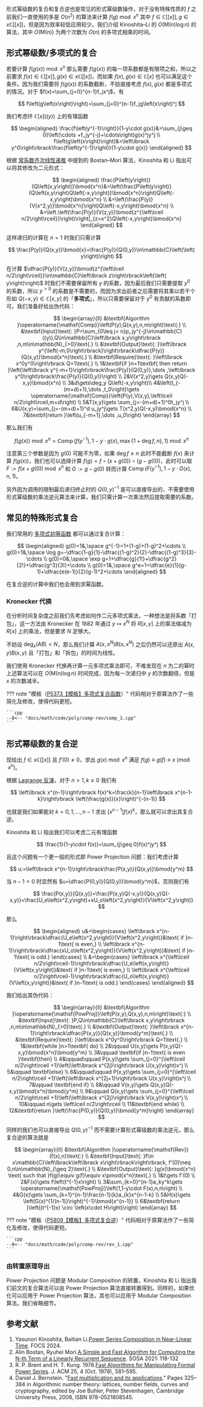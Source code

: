 形式幂级数的复合和复合逆也是常见的形式幂级数操作，对于没有特殊性质的 $f$ 之前我们一直使用的多是 $O\left(n^2\right)$ 的算法来计算 $f(g) \bmod{x^n}$ 其中 $f\in\mathbb{C}\left\lbrack\left\lbrack x\right\rbrack\right\rbrack,g\in x\mathbb{C}\left\lbrack\left\lbrack x\right\rbrack\right\rbrack$，但是因为效率较低应用较少。我们介绍 Kinoshita–Li 的 $O\left(\mathsf{M}\left(n\right)\log n\right)$ 的算法，其中 $O\left(\mathsf{M}\left(n\right)\right)$ 为两个次数为 $O\left( n\right)$ 的多项式相乘的时间。

## 形式幂级数/多项式的复合

若要计算 $f\left(g\left(x\right)\right)\bmod{x^n}$ 那么需要 $f\left(g\left(x\right)\right)$ 的每一项系数都是有限项之和，所以之前要求 $f(x)\in\mathbb{C}\left\lbrack\left\lbrack x\right\rbrack\right\rbrack,g(x)\in x\mathbb{C}\left\lbrack\left\lbrack x\right\rbrack\right\rbrack$，而如果 $f(x),g(x)\in\mathbb{C}\left\lbrack x\right\rbrack$ 也可以满足这个条件。因为我们需要将 $f\left(g\left(x\right)\right)$ 的系数截断，不妨直接考虑 $f(x),g(x)$ 都是多项式的情况。对于 $f(x)=\sum_{j=0}^{n-1}f_jx^j$，有

$$
f\left(g\left(x\right)\right)=\sum_{j=0}^{n-1}f_jg\left(x\right)^j
$$

我们考虑环 $\mathbb{C}\left\lbrack x\right\rbrack\left(\left( y\right)\right)$ 上的有理函数

$$
\begin{aligned}
\frac{f\left(y^{-1}\right)}{1-y\cdot g(x)}&=\sum_{j\geq 0}\left(\cdots +f_jy^{-j}+\cdots\right)g(x)^jy^j \\
f\left(g\left(x\right)\right)&=\left\lbrack y^0\right\rbrack\frac{f\left(y^{-1}\right)}{1-y\cdot g(x)}
\end{aligned}
$$

根据 [常系数齐次线性递推](./linear-recurrence.md) 中提到的 Bostan–Mori 算法，Kinoshita 和 Li 指出可以将其修改为二元形式：

$$
\begin{aligned}
\frac{P\left(y\right)}{Q\left(x,y\right)}\bmod{x^n}&=\left(\frac{P\left(y\right)}{Q\left(x,y\right)Q\left(-x,y\right)}\bmod{x^n}\right)Q\left(-x,y\right)\bmod{x^n} \\
&=\left(\frac{P(y)}{V(x^2,y)}\bmod{x^n}\right)Q\left(-x,y\right)\bmod{x^n} \\
&=\left.\left(\frac{P(y)}{V(z,y)}\bmod{z^{\left\lceil n/2\right\rceil}}\right)\right|_{z=x^2}Q\left(-x,y\right)\bmod{x^n}
\end{aligned}
$$

这样递归的计算在 $n=1$ 时我们只需计算

$$
\frac{P(y)}{Q(x,y)}\bmod{x}=\frac{P(y)}{Q(0,y)}\in\mathbb{C}\left(\left( y\right)\right)
$$

在计算 $\dfrac{P(y)}{V(z,y)}\bmod{z^{\left\lceil n/2\right\rceil}}\in\mathbb{C}\left\lbrack z\right\rbrack\left(\left( y\right)\right)$ 时我们不需要保留所有 $y$ 的系数，因为最后我们只需要提取 $y^0$ 的系数，所以 $y^{>0}$ 的系数是不需要的，而因为求出前者之后需要将其乘以若干个形如 $Q(-x,y)\in\mathbb{C}\left\lbrack x,y\right\rbrack$ 的「**多项式**」，所以只需要保留对于 $y^0$ 有贡献的系数即可。我们准备好给出伪代码：

$$
\begin{array}{ll}
&\textbf{Algorithm }\operatorname{\mathsf{Comp}}\left(P(y),Q(x,y),n,m\right)\text{:} \\
&\textbf{Input}\text{: }P=\sum_{0\leq j< n}p_jy^{-j}\in\mathbb{C}((y)),Q\in\mathbb{C}\left\lbrack x,y\right\rbrack ,n,m\in\mathbb{N}_{>0}\text{.} \\
&\textbf{Output}\text{: }\left\lbrack y^{\left(-m,0\right\rbrack}\right\rbrack\dfrac{P(y)}{Q(x,y)}\bmod{x^n}\text{.} \\
&\textbf{Require}\text{: }\left\lbrack x^0y^0\right\rbrack Q=1\text{.} \\
1&\textbf{if }n=1\textbf{ then return }\left(\left\lbrack y^{-m+1}\right\rbrack\frac{P(y)}{Q(0,y)},\dots ,\left\lbrack y^0\right\rbrack\frac{P(y)}{Q(0,y)}\right) \\
2&V(x^2,y)\gets Q(x,y)Q(-x,y)\bmod{x^n} \\
3&d\gets\deg_y Q\left(-x,y\right)\\
4&\left(t_{-(m+d)+1},\dots ,t_0\right)\gets \operatorname{\mathsf{Comp}}\left(P(y),V(x,y),\left\lceil n/2\right\rceil,m+d\right) \\
5&T(x,y)\gets \sum_{j=-(m+d)+1}^0t_jy^j \\
6&U(x,y)=\sum_{j=-(m+d)+1}^d u_jy^j\gets T(x^2,y)Q(-x,y)\bmod{x^n} \\
7&\textbf{return }\left(u_{-m+1},\dots ,u_0\right)
\end{array}
$$

那么我们有

$$
f\left(g\left(x\right)\right)\bmod{x^n}=\operatorname{\mathsf{Comp}}\left(f\left(y^{-1}\right),1-y\cdot g(x),\max\left\lbrace 1+\deg f,n\right\rbrace ,1\right)\bmod{x^n}
$$

注意第三个参数是因为 $g(0)$ 可能不为零，如果 $\deg f\geq n$ 此时不能截断 $f(x)$ 来计算 $f\left(g(x)\right)$，我们也可以选择计算 $f(g)=f\circ \left(x+g(0)\right)\circ \left(g-g(0)\right)$，此时可以取 $F:=f\left(x+g(0)\right)\bmod{x^n}$ 和 $G:=g-g(0)$ 转而计算 $\operatorname{\mathsf{Comp}}\left(F\left(y^{-1}\right),1-y\cdot G(x),n,1\right)$。

另外因为调用的限制最后递归终止时的 $Q(0,y)^{-1}$ 是可以直接导出的，不需要使用形式幂级数的乘法逆元算法来计算，我们只需计算一次乘法然后提取需要的系数。

## 常见的特殊形式复合

我们常用的 [多项式初等函数](./elementary-func.md) 都可以通过复合计算：

$$
\begin{aligned}
g(0)=1&,\space g^{-1}=1+(1-g)+(1-g)^2+\cdots \\
g(0)=1&,\space \log g=-\dfrac{1-g}{1}-\dfrac{(1-g)^2}{2}-\dfrac{(1-g)^3}{3}-\cdots \\
g(0)=0&,\space \exp g=1+\dfrac{g}{1!}+\dfrac{g^2}{2!}+\dfrac{g^3}{3!}+\cdots \\
g(0)=1&,\space g^e=1+\dfrac{e}{1}(g-1)+\dfrac{e(e-1)}{2}(g-1)^2+\cdots
\end{aligned}
$$

在复合逆的计算中我们也会用到求幂函数。

### Kronecker 代换

在分析时间复杂度之前我们先考虑如何作二元多项式乘法，一种想法是将系数「打包」，这一方法由 Kronecker 在 1882 年通过 $y\mapsto x^N$ 将 $R\left\lbrack x,y\right\rbrack$ 上的乘法缩减为 $R\left\lbrack x\right\rbrack$ 上的乘法，但是要求 $N$ 足够大。

不妨设 $\deg_x \left(AB\right)<N$，那么我们计算 $A\left(x,x^N\right)B\left(x,x^N\right)$ 之后仍然可以还原出 $A(x,y)B(x,y)$ 且「打包」和「拆包」的时间为线性。

我们使用 Kronecker 代换再计算一元多项式乘法即可，不难发现在 $n$ 为二的幂时上述算法可以在 $O\left(\mathsf{M}\left(n\right)\log n\right)$ 时间完成，因为每一次递归中 $y$ 的次数翻倍，但是 $x$ 的次数减半。

??? note "模板（[P5373【模板】多项式复合函数](https://www.luogu.com.cn/problem/P5373)）"
    代码相对于原算法作了一些简化及修改，使得代码更短。
    
    ```cpp
    --8<-- "docs/math/code/poly/comp-rev/comp_1.cpp"
    ```

## 形式幂级数的复合逆

现给出 $f\in x\mathbb{C}\left\lbrack\left\lbrack x\right\rbrack\right\rbrack$ 且 $f'(0)\neq 0$，求出 $g(x)\bmod{x^n}$ 满足 $f(g)\equiv g(f)\equiv x\pmod{x^n}$。

根据 [Lagrange 反演](./lagrange-inversion.md)，对于 $n>1,k\geq 0$ 我们有

$$
\left\lbrack x^{n-1}\right\rbrack f(x)^k=\frac{k}{n-1}\left\lbrack x^{n-1-k}\right\rbrack \left(\frac{g(x)}{x}\right)^{-(n-1)}
$$

也就是我们如果能对 $k=0,1,\dots ,n-1$ 求出 $\left\lbrack x^{n-1}\right\rbrack f(x)^k$，那么就可以求出其复合逆。

Kinoshita 和 Li 指出我们可以考虑二元有理函数

$$
\frac{1}{1-y\cdot f(x)}=\sum_{j\geq 0}f(x)^jy^j
$$

且这个问题有一个更一般的形式即 Power Projection 问题：我们考虑计算

$$
u:=\left\lbrack x^{n-1}\right\rbrack\frac{P(x,y)}{Q(x,y)}\bmod{y^m}
$$

当 $n-1=0$ 时显然有 $u=\dfrac{P(0,y)}{Q(0,y)}\bmod{y^m}$，否则我们有

$$
\frac{P(x,y)}{Q(x,y)}=\frac{P(x,y)Q(-x,y)}{Q(x,y)Q(-x,y)}=\frac{U_e\left(x^2,y\right)+xU_o\left(x^2,y\right)}{V\left(x^2,y\right)}
$$

那么

$$
\begin{aligned}
u&=\begin{cases}
\left\lbrack x^{n-1}\right\rbrack\dfrac{U_e\left(x^2,y\right)}{V\left(x^2,y\right)}&\text{ if }n-1\text{ is even,} \\
\left\lbrack x^{n-1}\right\rbrack\dfrac{xU_o\left(x^2,y\right)}{V\left(x^2,y\right)}&\text{ if }n-1\text{ is odd.}
\end{cases} \\
&=\begin{cases}
\left\lbrack x^{\left\lceil n/2\right\rceil-1}\right\rbrack\dfrac{U_e\left(x,y\right)}{V\left(x,y\right)}&\text{ if }n-1\text{ is even,} \\
\left\lbrack x^{\left\lceil n/2\right\rceil-1}\right\rbrack\dfrac{U_o\left(x,y\right)}{V\left(x,y\right)}&\text{ if }n-1\text{ is odd.}
\end{cases}
\end{aligned}
$$

我们给出其伪代码：

$$
\begin{array}{ll}
&\textbf{Algorithm }\operatorname{\mathsf{PowProj}}\left(P(x,y),Q(x,y),n,m\right)\text{:} \\
&\textbf{Input}\text{: }P,Q\in\mathbb{C}\left\lbrack x,y\right\rbrack ,n,m\in\mathbb{N}_{>0}\text{.} \\
&\textbf{Output}\text{: }\left\lbrack x^{n-1}\right\rbrack\dfrac{P(x,y)}{Q(x,y)}\bmod{y^m}\text{.} \\
&\textbf{Require}\text{: }\left\lbrack x^0y^0\right\rbrack Q=1\text{.} \\
1&\textbf{while }n>1\textbf{ do} \\
2&\qquad U(x,y)\gets P(x,y)Q(-x,y)\bmod{x^n}\bmod{y^m} \\
3&\qquad \textbf{if }n-1\text{ is even }\textbf{then} \\
4&\qquad\qquad P(x,y)\gets \sum_{j=0}^{\left\lceil n/2\right\rceil +1}\left(\left\lbrack x^{2j}\right\rbrack U(x,y)\right)x^j \\
5&\qquad \textbf{else} \\
6&\qquad\qquad P(x,y)\gets \sum_{j=0}^{\left\lceil n/2\right\rceil +1}\left(\left\lbrack x^{2j+1}\right\rbrack U(x,y)\right)x^j \\
7&\qquad \textbf{end if} \\
8&\qquad V(x,y)\gets Q(x,y)Q(-x,y)\bmod{x^n}\bmod{y^m} \\
9&\qquad Q(x,y)\gets \sum_{j=0}^{\left\lceil n/2\right\rceil +1}\left(\left\lbrack x^{2j}\right\rbrack V(x,y)\right)x^j \\
10&\qquad n\gets \left\lceil n/2\right\rceil \\
11&\textbf{end while} \\
12&\textbf{return }\left(\frac{P(0,y)}{Q(0,y)}\bmod{y^m}\right)
\end{array}
$$

同样的我们也可以直接导出 $Q(0,y)^{-1}$ 而不需要计算形式幂级数的乘法逆元，那么复合逆的算法就是

$$
\begin{array}{ll} &\textbf{Algorithm }\operatorname{\mathsf{Rev}}(f(x),n)\text{:} \\
&\textbf{Input}\text{: }f\in x\mathbb{C}\left\lbrack\left\lbrack x\right\rbrack\right\rbrack, f'(0)\neq 0,n\in\mathbb{N}_{\geq 2}\text{.} \\
&\textbf{Output}\text{: }g(x)\bmod{x^n} \text{ such that }f(g)\equiv g(f)\equiv x\pmod{x^n}\text{.} \\
1&t\gets f'(0) \\
2&F(x)\gets f\left(t^{-1}x\right) \\
3&\sum_{k=0}^{n-1}a_ky^k\gets \operatorname{\mathsf{PowProj}}\left(1,1-y\cdot F(x),n,n\right) \\
4&G(x)\gets \sum_{k=1}^{n-1}\frac{n-1}{k}a_{k}x^{n-1-k} \\
5&H(x)\gets \left(G(x)^{1/(n-1)}\right)^{-1}\bmod{x^{n-1}} \\
6&\textbf{return }\left((t^{-1}x) \circ \left(x\cdot H\right)\right)
\end{array}
$$

??? note "模板（[P5809【模板】多项式复合逆](https://www.luogu.com.cn/problem/P5809)）"
    代码相对于原算法作了一些简化及修改，使得代码更短。
    
    ```cpp
    --8<-- "docs/math/code/poly/comp-rev/rev_1.cpp"
    ```

### 由转置原理导出

Power Projection 问题是 Modular Composition 的转置，Kinoshita 和 Li 指出我们前文的复合算法可以由 Power Projection 算法直接转置得到。同样的，如果优化可以应用于 Power Projection 算法，其也可以应用于 Modular Composition 算法。我们省略细节。

## 参考文献

1.  Yasunori Kinoshita, Baitian Li.[Power Series Composition in Near-Linear Time](https://arxiv.org/abs/2404.05177). FOCS 2024.
2.  Alin Bostan, Ryuhei Mori.[A Simple and Fast Algorithm for Computing the N-th Term of a Linearly Recurrent Sequence](https://arxiv.org/abs/2008.08822). SOSA 2021: 118-132
3.  R. P. Brent and H. T. Kung. 1978.[Fast Algorithms for Manipulating Formal Power Series](https://doi.org/10.1145/322092.322099). J. ACM 25, 4 (Oct. 1978), 581–595.
4.  Daniel J. Bernstein. "[Fast multiplication and its applications](https://cr.yp.to/papers.html#multapps)." Pages 325–384 in Algorithmic number theory: lattices, number fields, curves and cryptography, edited by Joe Buhler, Peter Stevenhagen, Cambridge University Press, 2008, ISBN 978-0521808545.
